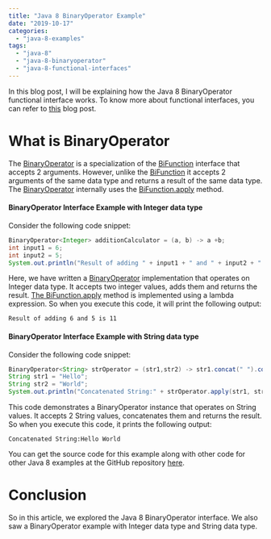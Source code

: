 ```yaml
---
title: "Java 8 BinaryOperator Example"
date: "2019-10-17"
categories: 
  - "java-8-examples"
tags: 
  - "java-8"
  - "java-8-binaryoperator"
  - "java-8-functional-interfaces"
---
```


In this blog post, I will be explaining how the Java 8 BinaryOperator functional interface works. To know more about functional interfaces, you can refer to [this](../java8-features/java-8-functional-interface.md) blog post.

# What is BinaryOperator

The [BinaryOperator](https://docs.oracle.com/javase/8/docs/api/java/util/function/BinaryOperator.html) is a specialization of the [BiFunction](java-8-bifunction-example.md) interface that accepts 2 arguments. However, unlike the [BiFunction](java-8-bifunction-example.md) it accepts 2 arguments of the same data type and returns a result of the same data type. The [BinaryOperator](https://docs.oracle.com/javase/8/docs/api/java/util/function/BinaryOperator.html) internally uses the [BiFunction.apply](https://docs.oracle.com/javase/8/docs/api/java/util/function/BiFunction.html#apply-T-U-) method.

#### BinaryOperator Interface Example with Integer data type

Consider the following code snippet:

```java
BinaryOperator<Integer> additionCalculator = (a, b) -> a +b;
int input1 = 6;
int input2 = 5;
System.out.println("Result of adding " + input1 + " and " + input2 + " is " + additionCalculator.apply(input1, input2));
```

Here, we have written a [BinaryOperator](https://docs.oracle.com/javase/8/docs/api/java/util/function/BinaryOperator.html) implementation that operates on Integer data type. It accepts two integer values, adds them and returns the result. [The BiFunction.apply](https://docs.oracle.com/javase/8/docs/api/java/util/function/BiFunction.html#apply-T-U-) method is implemented using a lambda expression. So when you execute this code, it will print the following output:

```
Result of adding 6 and 5 is 11
```

#### BinaryOperator Interface Example with String data type

Consider the following code snippet:

```java
BinaryOperator<String> strOperator = (str1,str2) -> str1.concat(" ").concat(str2);
String str1 = "Hello";
String str2 = "World";
System.out.println("Concatenated String:" + strOperator.apply(str1, str2));
```

This code demonstrates a BinaryOperator instance that operates on String values. It accepts 2 String values, concatenates them and returns the result. So when you execute this code, it prints the following output:

```
Concatenated String:Hello World
```

You can get the source code for this example along with other code for other Java 8 examples at the GitHub repository [here](https://github.com/reshmabidikar/Java8Demo).

# Conclusion

So in this article, we explored the Java 8 BinaryOperator interface. We also saw a BinaryOperator example with Integer data type and String data type.
